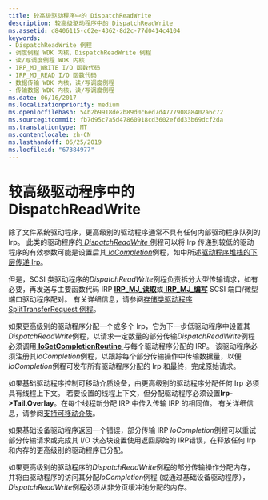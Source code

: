 ```yaml
---
title: 较高级驱动程序中的 DispatchReadWrite
description: 较高级驱动程序中的 DispatchReadWrite
ms.assetid: d8406115-c62e-4362-8d2c-77d0414c4104
keywords:
- DispatchReadWrite 例程
- 调度例程 WDK 内核，DispatchReadWrite 例程
- 读/写调度例程 WDK 内核
- IRP_MJ_WRITE I/O 函数代码
- IRP_MJ_READ I/O 函数代码
- 数据传输 WDK 内核，读/写调度例程
- 传输数据 WDK 内核，读/写调度例程
ms.date: 06/16/2017
ms.localizationpriority: medium
ms.openlocfilehash: 54b2b9918de2b89d0c6ed7d4777908a8402a6c72
ms.sourcegitcommit: fb7d95c7a5d47860918cd3602efdd33b69dcf2da
ms.translationtype: MT
ms.contentlocale: zh-CN
ms.lasthandoff: 06/25/2019
ms.locfileid: "67384977"
---
```

# <a name="dispatchreadwrite-in-higher-level-drivers"></a>较高级驱动程序中的 DispatchReadWrite





除了文件系统驱动程序，更高级别的驱动程序通常不具有任何内部驱动程序队列的 Irp。 此类的驱动程序的[ *DispatchReadWrite* ](https://docs.microsoft.com/windows-hardware/drivers/ddi/content/wdm/nc-wdm-driver_dispatch)例程可以将 Irp 传递到较低的驱动程序的有效参数可能是设置后其[ *IoCompletion*](https://docs.microsoft.com/windows-hardware/drivers/ddi/content/wdm/nc-wdm-io_completion_routine)例程，如中所述[驱动程序堆栈的下层传递 Irp](passing-irps-down-the-driver-stack.md)。

但是，SCSI 类驱动程序的*DispatchReadWrite*例程负责拆分大型传输请求，如有必要，再发送与主要函数代码 IRP [ **IRP\_MJ\_读取**](https://docs.microsoft.com/windows-hardware/drivers/kernel/irp-mj-read)或[ **IRP\_MJ\_编写**](https://docs.microsoft.com/windows-hardware/drivers/kernel/irp-mj-write) SCSI 端口/微型端口驱动程序配对。 有关详细信息，请参阅[存储类驱动程序 SplitTransferRequest 例程](https://docs.microsoft.com/windows-hardware/drivers/storage/storage-class-driver-s-splittransferrequest-routine)。

如果更高级别的驱动程序分配一个或多个 Irp，它为下一步低驱动程序中设置其*DispatchReadWrite*例程，以请求一定数量的部分传输*DispatchReadWrite*例程必须调用[ **IoSetCompletionRoutine** ](https://docs.microsoft.com/windows-hardware/drivers/ddi/content/wdm/nf-wdm-iosetcompletionroutine)与每个驱动程序分配的 IRP。 该驱动程序必须注册其*IoCompletion*例程，以跟踪每个部分传输操作中传输数据量，以便*IoCompletion*例程可发布所有驱动程序分配的 Irp 和最终，完成原始请求。

如果基础驱动程序控制可移动介质设备，由更高级别的驱动程序分配任何 Irp 必须具有线程上下文。 若要设置的线程上下文，但分配驱动程序必须设置**Irp-&gt;Tail.Overlay**。在每个线程新分配 IRP 中传入传输 IRP 的相同值。 有关详细信息，请参阅[支持可移动介质](supporting-removable-media.md)。

如果基础设备驱动程序返回一个错误，部分传输 IRP *IoCompletion*例程可以重试部分传输请求或完成其 I/O 状态块设置使用返回原始的 IRP错误，在释放任何 Irp 和内存的更高级别的驱动程序已分配。

如果更高级别的驱动程序的*DispatchReadWrite*例程的部分传输操作分配内存，并将由驱动程序的访问其分配*IoCompletion*例程 (或通过基础设备驱动程序）， *DispatchReadWrite*例程必须从非分页缓冲池分配的内存。

 

 





